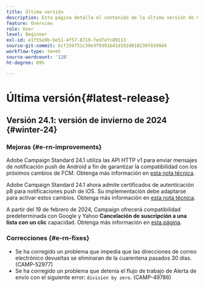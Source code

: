 ```yaml
---
title: Última versión
description: Esta página detalla el contenido de la última versión de Campaign Standard
feature: Overview
role: User
level: Beginner
exl-id: e1f55a9b-be51-4f57-8719-fed7efc89113
source-git-commit: 6cf259751c39e3f9391641d192d018239f8399d4
workflow-type: tm+mt
source-wordcount: '128'
ht-degree: 89%

---
```



# Última versión{#latest-release}

<!--
![Control Panel](assets/do-not-localize/cp-icon.png) **New Control Panel release**. [Learn more](https://experienceleague.adobe.com/docs/control-panel/using/release-notes.html){target="_blank"}.-->

## Versión 24.1: versión de invierno de 2024 {#winter-24}

### Mejoras {#e-rn-improvements}

Adobe Campaign Standard 24.1 utiliza las API HTTP v1 para enviar mensajes de notificación push de Android a fin de garantizar la compatibilidad con los próximos cambios de FCM. Obtenga más información en [esta nota técnica](../../administration/using/push-technote.md).

Adobe Campaign Standard 24.1 ahora admite certificados de autenticación p8 para notificaciones push de iOS. Su implementación debe adaptarse para activar estos cambios. Obtenga más información en [esta nota técnica](../../administration/using/push-technote.md).

A partir del 19 de febrero de 2024, Campaign ofrecerá compatibilidad predeterminada con Google y Yahoo **Cancelación de suscripción a una lista con un clic** capacidad. Obtenga más información en [esta página](../../administration/using/configuring-email-channel.md#email-channel-parameters).


### Correcciones {#e-rn-fixes}

* Se ha corregido un problema que impedía que las direcciones de correo electrónico devueltas se eliminaran de la cuarentena pasados 30 días. (CAMP-52977)
* Se ha corregido un problema que detenía el flujo de trabajo de Alerta de envío con el siguiente error: `division by zero`. (CAMP-49786)

